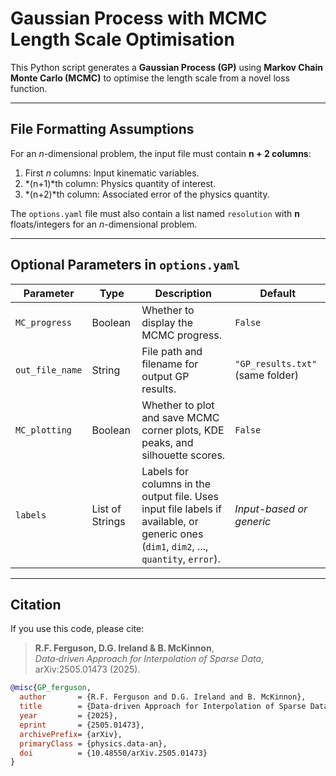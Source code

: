 # Gaussian Process with MCMC Length Scale Optimisation

This Python script generates a **Gaussian Process (GP)** using **Markov Chain Monte Carlo (MCMC)** to optimise the length scale from a novel loss function.

---

## File Formatting Assumptions

For an *n*-dimensional problem, the input file must contain **n + 2 columns**:

1. First *n* columns: Input kinematic variables.  
2. *(n+1)*th column: Physics quantity of interest.  
3. *(n+2)*th column: Associated error of the physics quantity.

The `options.yaml` file must also contain a list named `resolution` with **n** floats/integers for an *n*-dimensional problem.

---

## Optional Parameters in `options.yaml`

| Parameter        | Type            | Description                                                                                         | Default                          |
|------------------|-----------------|-----------------------------------------------------------------------------------------------------|----------------------------------|
| `MC_progress`    | Boolean         | Whether to display the MCMC progress.                                                              | `False`                          |
| `out_file_name`  | String          | File path and filename for output GP results.                                                      | `"GP_results.txt"` (same folder) |
| `MC_plotting`    | Boolean         | Whether to plot and save MCMC corner plots, KDE peaks, and silhouette scores.                      | `False`                          |
| `labels`         | List of Strings | Labels for columns in the output file. Uses input file labels if available, or generic ones (`dim1`, `dim2`, ..., `quantity`, `error`). | *Input-based or generic*         |

---

## Citation

If you use this code, please cite:

> **R.F. Ferguson, D.G. Ireland & B. McKinnon**,  
> *Data‑driven Approach for Interpolation of Sparse Data*,  
> arXiv:2505.01473 (2025).

```bibtex
@misc{GP_ferguson,
  author       = {R.F. Ferguson and D.G. Ireland and B. McKinnon},
  title        = {Data‑driven Approach for Interpolation of Sparse Data},
  year         = {2025},
  eprint       = {2505.01473},
  archivePrefix= {arXiv},
  primaryClass = {physics.data‑an},
  doi          = {10.48550/arXiv.2505.01473}
}
